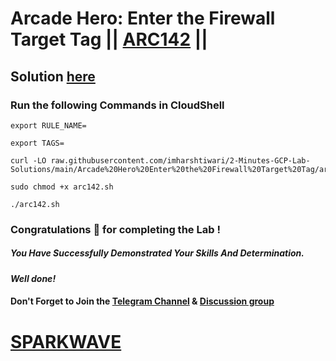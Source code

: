 # Arcade Hero: Enter the Firewall Target Tag || [ARC142](https://www.cloudskillsboost.google/focuses/85631?parent=catalog) ||

## Solution [here](https://youtu.be/JB8McsKVFKk)

### Run the following Commands in CloudShell

```
export RULE_NAME=

export TAGS=
```
```
curl -LO raw.githubusercontent.com/imharshtiwari/2-Minutes-GCP-Lab-Solutions/main/Arcade%20Hero%20Enter%20the%20Firewall%20Target%20Tag/arc142.sh

sudo chmod +x arc142.sh

./arc142.sh
```

### Congratulations 🎉 for completing the Lab !

##### *You Have Successfully Demonstrated Your Skills And Determination.*

#### *Well done!*

#### Don't Forget to Join the [Telegram Channel](https://t.me/sparkwave.01) & [Discussion group](https://t.me/sparkwave.01chats)

# [SPARKWAVE](https://www.youtube.com/@sparkwave.01)
